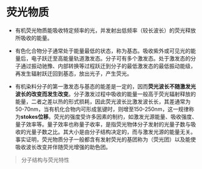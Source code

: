 # 荧光物质

* 有机荧光物质能吸收特定频率的光，并发射出低频率（较长波长）的荧光释放所吸收的能量。

* 有色化合物分子通常处于能量最低的状态，称为基态。吸收紫外或可见光的能量后，电子跃迁至高能量轨道激发态。分子可有多个激发态。处于激发态的分子通过振动驰豫、内部转换等过程跃迁到分子的最低激发态的最低振动能级，再发生辐射跃迁回到基态，放出光子，产生荧光。

* 有机染料分子的第一激发态与基态的能差是一定的，因而**荧光波长不随激发光波长的改变而发生改变**。分子激发过程中吸收的能量一般高于荧光辐射释放的能量，二者之差以热的形式损耗，因此荧光波长比激发波长长，其差通常为50-70nm，当有机化合物内可形成氢键时，则增至150-250nm，这一规律称为**stokes位移**。荧光的强度受许多因素的制约，如激发光源能量、吸收强度、量子效率等。量子效率也称量子收率，是指荧光物体分子发射的光量子数与吸收的光量子数之比。其大小是由分子结构决定的，而与激发光源的能量无关。事实证明，荧光物质分子一般都含有发射荧光的基团称为（荧光团）以及能使吸收波长改变并伴随荧光增强的助色团。

> 分子结构与荧光特性

